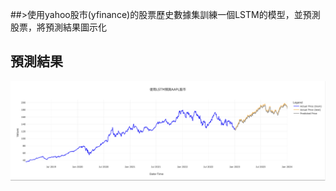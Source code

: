 ##>使用yahoo股市(yfinance)的股票歷史數據集訓練一個LSTM的模型，並預測股票，將預測結果圖示化
## 預測結果
![image](https://github.com/ives-cream/Stock-Forecast/blob/553929efefe26ad530ab20797783007451e40017/%E8%82%A1%E7%A5%A8%E9%A0%90%E6%B8%AC%E7%B5%90%E6%9E%9C.png)
